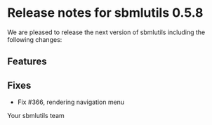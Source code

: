 # Release notes for sbmlutils 0.5.8

We are pleased to release the next version of sbmlutils including the 
following changes:

## Features

## Fixes
- Fix #366, rendering navigation menu

Your sbmlutils team
